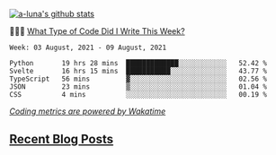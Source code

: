 [![a-luna's github stats](https://github-readme-stats.vercel.app/api?username=a-luna&show_icons=true&icon_color=000000)](https://github.com/a-luna)

👨🏽‍💻 [What Type of Code Did I Write This Week?](https://wakatime.com/@aaronluna)
<!--START_SECTION:waka-->
```text
Week: 03 August, 2021 - 09 August, 2021

Python       19 hrs 28 mins  █████████████░░░░░░░░░░░░   52.42 % 
Svelte       16 hrs 15 mins  ███████████░░░░░░░░░░░░░░   43.77 % 
TypeScript   56 mins         ▓░░░░░░░░░░░░░░░░░░░░░░░░   02.56 % 
JSON         23 mins         ▒░░░░░░░░░░░░░░░░░░░░░░░░   01.04 % 
CSS          4 mins          ░░░░░░░░░░░░░░░░░░░░░░░░░   00.19 % 
```
<!--END_SECTION:waka-->
_[Coding metrics are powered by Wakatime](https://wakatime.com/@aaronluna)_

<!--blog_posts-->
## [Recent Blog Posts](https://aaronluna.dev/blog/)
